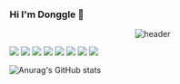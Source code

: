 ### Hi I'm Donggle 👋

<!--
**Donggle0315/Donggle0315** is a ✨ _special_ ✨ repository because its `README.md` (this file) appears on your GitHub profile.

Here are some ideas to get you started:

- 🔭 I’m currently working on ...
- 🌱 I’m currently learning ...
- 👯 I’m looking to collaborate on ...
- 🤔 I’m looking for help with ...
- 💬 Ask me about ...
- 📫 How to reach me: ...
- 😄 Pronouns: ...
- ⚡ Fun fact: ...
-->
<div align="center">
  
![header](https://capsule-render.vercel.app/api?type=Rounded&text=DONGGLE)
</div>

<img src="https://img.shields.io/badge/C-A8B9CC?style=for-the-badge&logo=C&logoColor=white">
<img src="https://img.shields.io/badge/C++-00599C?style=for-the-badge&logo=C++&logoColor=white">
<img src="https://img.shields.io/badge/Python-3776AB?style=for-the-badge&logo=Python&logoColor=white">
<img src="https://img.shields.io/badge/Linux-FCC624?style=for-the-badge&logo=Linux%20IDE&logoColor=white">
<img src="https://img.shields.io/badge/HTML5-E34F26?style=for-the-badge&logo=HTML5%20IDE&logoColor=white">
<img src="https://img.shields.io/badge/CSS3-1572B6?style=for-the-badge&logo=CSS3%20IDE&logoColor=white">
<img src="https://img.shields.io/badge/JavaScript-F7DF1E?style=for-the-badge&logo=JavaScript%20IDE&logoColor=white">
<img src="https://img.shields.io/badge/github-181717?style=for-the-badge&logo=github&logoColor=white">
  
![Anurag's GitHub stats](https://github-readme-stats.vercel.app/api?username=Donggle0315&show_icons=true&theme=radical)
